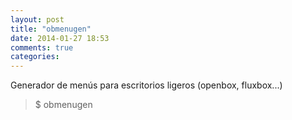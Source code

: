 ```yaml
---
layout: post
title: "obmenugen"
date: 2014-01-27 18:53
comments: true
categories: 
---
```

Generador de menús para escritorios ligeros (openbox, fluxbox...)

>$ obmenugen

